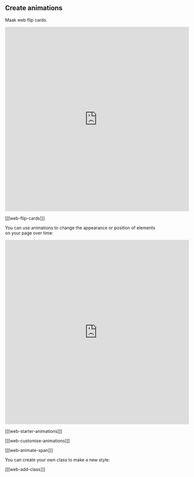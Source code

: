 ## Create animations

Maak web flip cards.

<iframe src="https://editor.raspberrypi.org/en/embed/viewer/gswd-example-3" width="600" height="600" frameborder="0" marginwidth="0" marginheight="0" allowfullscreen> </iframe>

[[[web-flip-cards]]]

You can use animations to change the appearance or position of elements on your page over time:

<iframe src="https://editor.raspberrypi.org/en/embed/viewer/gswd-example-4" width="600" height="600" frameborder="0" marginwidth="0" marginheight="0" allowfullscreen> </iframe>

[[[web-starter-animations]]]

[[[web-customise-animations]]]

[[[web-animate-span]]]

You can create your own class to make a new style:

[[[web-add-class]]]
